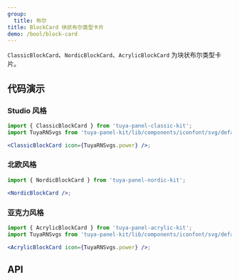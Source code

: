 ```yaml
---
group:
  title: 布尔
title: BlockCard 块状布尔类型卡片
demo: /bool/block-card
---
```


<Desc>

`ClassicBlockCard`、`NordicBlockCard`、`AcrylicBlockCard` 为块状布尔类型卡片。

</Desc>

## 代码演示

### Studio 风格

```jsx
import { ClassicBlockCard } from 'tuya-panel-classic-kit';
import TuyaRNSvgs from 'tuya-panel-kit/lib/components/iconfont/svg/defaultSvg';

<ClassicBlockCard icon={TuyaRNSvgs.power} />;
```

### 北欧风格

```jsx
import { NordicBlockCard } from 'tuya-panel-nordic-kit';

<NordicBlockCard />;
```

### 亚克力风格

```jsx
import { AcrylicBlockCard } from 'tuya-panel-acrylic-kit';
import TuyaRNSvgs from 'tuya-panel-kit/lib/components/iconfont/svg/defaultSvg';

<AcrylicBlockCard icon={TuyaRNSvgs.power} />;
```

## API

